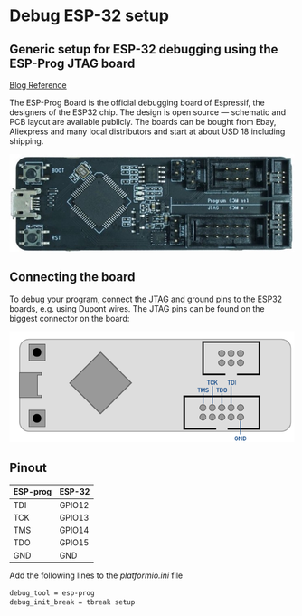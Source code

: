 # Debug ESP-32 setup
## Generic setup for ESP-32 debugging using the ESP-Prog JTAG board

[Blog Reference](https://medium.com/@manuel.bl/low-cost-esp32-in-circuit-debugging-dbbee39e508b)


The ESP-Prog Board is the official debugging board of Espressif, the designers of the ESP32 chip. The design is open source — schematic and PCB layout are available publicly. The boards can be bought from Ebay, Aliexpress and many local distributors and start at about USD 18 including shipping.


![esp-prog](/images/esp-prog.jpg)

## Connecting the board
To debug your program, connect the JTAG and ground pins to the ESP32 boards, e.g. using Dupont wires. The JTAG pins can be found on the biggest connector on the board:

![connection](/images/esp-progpinout.png)



## Pinout
| ESP-prog   | ESP-32 |
| ---------- | ------ |
| TDI        | GPIO12 |
| TCK        | GPIO13 |
| TMS        | GPIO14 |
| TDO        | GPIO15 |
| GND        | GND    |

Add the following lines to the *platformio.ini* file
```
debug_tool = esp-prog
debug_init_break = tbreak setup
```